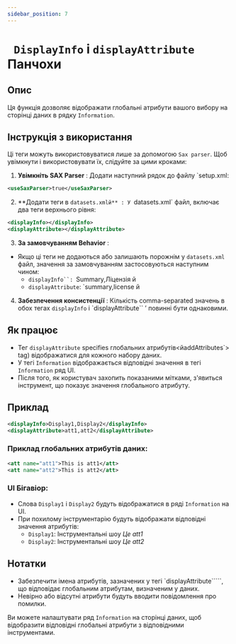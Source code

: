 ```yaml
---
sidebar_position: 7
---
```

# ` DisplayInfo` і `displayAttribute` Панчохи

## Опис
Ця функція дозволяє відображати глобальні атрибути вашого вибору на сторінці даних в рядку `Information`.

## Інструкція з використання
Ці теги можуть використовуватися лише за допомогою `Sax parser`. Щоб увімкнути і використовувати їх, слідуйте за цими кроками:

1.  **Увімкніть SAX Parser** :
Додати наступний рядок до файлу `setup.xml:
   ```xml
   <useSaxParser>true</useSaxParser>
   ```

2.  **Додати теги в `datasets.xmlй** :
У `datasets.xml` файл, включає два теги верхнього рівня:
   ```xml
   <displayInfo></displayInfo>
   <displayAttribute></displayAttribute>
   ```

3.  **За замовчуванням Behavior** :
   - Якщо ці теги не додаються або залишають порожнім у `datasets.xml` файл, значення за замовчуванням застосовуються наступним чином:
     - `displayInfo``: `Summary,Ліцензія й
     - `displayAttribute`: `summary,license й

4.  **Забезпечення консистенції** :
Кількість comma-separated значень в обох тегах `displayInfo` і `displayAttribute`` ’ повинні бути однаковими.

## Як працює
- Тег `displayAttribute` specifies глобальних атрибутів&lt;йaddAttributes`&gt; tag) відображатися для кожного набору даних.
- У тегі `Information` відображається відповідні значення в тегі `Information` ряд UI.
- Після того, як користувач захопить показаними мітками, з'явиться інструмент, що показує значення глобального атрибуту.

## Приклад
```xml
<displayInfo>Display1,Display2</displayInfo>
<displayAttribute>att1,att2</displayAttribute>
```

### Приклад глобальних атрибутів даних:
```xml
<att name="att1">This is att1</att>
<att name="att2">This is att2</att>
```

### UI Бігавіор:
- Слова `Display1` і `Display2` будуть відображатися в ряді `Information` на UI.
- При похилому інструментарію будуть відображати відповідні значення атрибутів:
  - `Display1`: Інструментальні шоу _Це att1_
  - `Display2`: Інструментальні шоу _Це att2_

## Нотатки
- Забезпечити імена атрибутів, зазначених у тегі `displayAttribute`````, що відповідає глобальним атрибутам, визначеним у даних.
- Невірно або відсутні атрибути будуть вводити повідомлення про помилки.

Ви можете налаштувати ряд `Information` на сторінці даних, щоб відобразити відповідні глобальні атрибути з відповідними інструментами.
